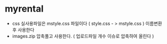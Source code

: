 # myrental

- css 실사용파일은 mstyle.css 파일이다  ( style.css - > mstyle.css ) 이름변환후 사용한다
- images.zip 압축풀고 사용한다. ( 업로드파일 개수 이슈로 압축하여 올린다 )
